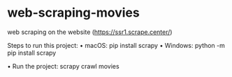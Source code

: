 # web-scraping-movies
web scraping on the website (https://ssr1.scrape.center/)

Steps to run this project: 
• macOS: pip install scrapy
• Windows: python -m pip install scrapy

• Run the project: scrapy crawl movies
